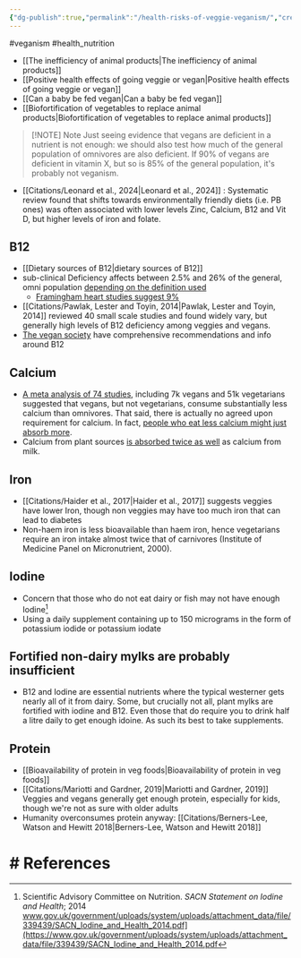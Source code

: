 ```yaml
---
{"dg-publish":true,"permalink":"/health-risks-of-veggie-veganism/","created":"2025-10-23T17:42:41.969+01:00","updated":"2025-10-23T18:06:08.618+01:00"}
---
```


#veganism #health_nutrition 

- [[The inefficiency of animal products\|The inefficiency of animal products]] 
- [[Positive health effects of going veggie or vegan\|Positive health effects of going veggie or vegan]]
- [[Can a baby be fed vegan\|Can a baby be fed vegan]]
- [[Biofortification of vegetables to replace animal products\|Biofortification of vegetables to replace animal products]] 

> [!NOTE] Note
> Just seeing evidence that vegans are deficient in a nutrient is not enough: we should also test how much of the general population of omnivores are also deficient. If 90% of vegans are deficient in vitamin X, but so is 85% of the general population, it's probably not veganism.

- [[Citations/Leonard et al., 2024\|Leonard et al., 2024]] : Systematic review found that shifts towards environmentally friendly diets (i.e. PB ones) was often associated with lower levels Zinc, Calcium, B12 and Vit D, but higher levels of iron and folate.

## B12
- [[Dietary sources of B12\|dietary sources of B12]] 
- sub-clinical Deficiency affects between 2.5% and 26% of the general, omni population [depending on the definition used](https://www.nature.com/articles/nrdp201740)
	- [Framingham heart studies suggest 9%](https://agresearchmag.ars.usda.gov/ar/archive/2000/aug/vita0800.pdf)
- [[Citations/Pawlak, Lester and Toyin, 2014\|Pawlak, Lester and Toyin, 2014]] reviewed 40 small scale studies and found widely vary, but generally high levels of B12 deficiency among veggies and vegans. 
- [The vegan society](https://www.vegansociety.com/resources/nutrition-and-health/nutrients/vitamin-b12/what-every-vegan-should-know-about-vitamin-b12) have comprehensive recommendations and info around B12

## Calcium
- [A meta analysis of 74 studies](https://www.tandfonline.com/doi/full/10.1080/10408398.2022.2084027?src=recsys), including 7k vegans and 51k vegetarians suggested that vegans, but not vegetarians, consume substantially less calcium than omnivores. That said, there is actually no agreed upon requirement for calcium. In fact, [people who eat less calcium might just absorb more](https://www.youtube.com/watch?v=OuiGrT6aSvQ). 
- Calcium from plant sources [is absorbed twice as well](https://nutritionfacts.org/video/plant-vs-cow-calcium-2/) as calcium from milk. 

## Iron
- [[Citations/Haider et al., 2017\|Haider et al., 2017]] suggests veggies have lower Iron, though non veggies may have too much iron that can lead to diabetes
- Non-haem iron is less bioavailable than haem iron, hence vegetarians require an iron intake almost twice that of carnivores (Institute of Medicine Panel on Micronutrient, 2000).
## Iodine
- Concern that those who do not eat dairy or fish may not have enough Iodine[^3]
- Using a daily supplement containing up to 150 micrograms in the form of potassium iodide or potassium iodate

## Fortified non-dairy mylks are probably insufficient
- B12 and Iodine are essential nutrients where the typical westerner gets nearly all of it from dairy. Some, but crucially not all, plant mylks are fortified with iodine and B12. Even those that do require you to drink half a litre daily to get enough idoine. As such its best to take supplements.
## Protein
- [[Bioavailability of protein in veg foods\|Bioavailability of protein in veg foods]] 
- [[Citations/Mariotti and Gardner, 2019\|Mariotti and Gardner, 2019]] Veggies and vegans generally get enough protein, especially for kids, though we're not as sure with older adults
- Humanity overconsumes protein anyway: [[Citations/Berners-Lee, Watson and Hewitt 2018\|Berners-Lee, Watson and Hewitt 2018]]
# # References

[^2]: https://agresearchmag.ars.usda.gov/ar/archive/2000/aug/vita0800.pdf
[^3]: Scientific Advisory Committee on Nutrition. _SACN Statement on Iodine and Health_; 2014 www.gov.uk/government/uploads/system/uploads/attachment_data/file/339439/SACN_Iodine_and_Health_2014.pdf](https://www.gov.uk/government/uploads/system/uploads/attachment_data/file/339439/SACN_Iodine_and_Health_2014.pdf 